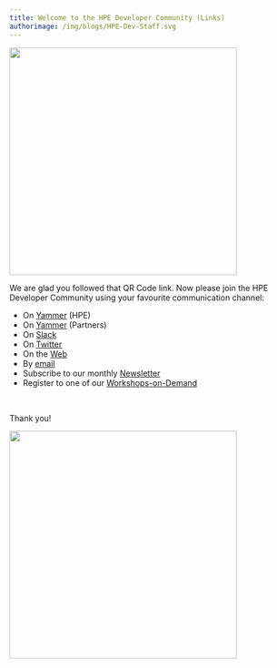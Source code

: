 ```yaml
---
title: Welcome to the HPE Developer Community (Links)
authorimage: /img/blogs/HPE-Dev-Staff.svg
---
```


<img src="https://hpe-developer-portal.s3.amazonaws.com/uploads/media/2020/1/hpedevprogram-qrcode-1584535759606.png" width="400">

We are glad you followed that QR Code link. Now please join the HPE Developer Community using your favourite communication channel:
<br />

- On [Yammer](https://www.yammer.com/hpe.com/groups/HPEDeveloperCommunityProgram) (HPE)
- On [Yammer](https://www.yammer.com/presalesone/groups/HPEDeveloperCommunity) (Partners)
- On [Slack](https://slack.hpedev.io)
- On [Twitter](https://twitter.com/HPE_Developer)
- On the [Web](https://developer.hpe.com)
- By [email](mailto:hpedev@hpe.com) 
- Subscribe to our monthly [Newsletter](https://developer.hpe.com/newsletter-signup) 
- Register to one of our [Workshops-on-Demand](/hackshack/workshops)


<br />

Thank you!

<img src="https://hpe-developer-portal.s3.amazonaws.com/uploads/media/2019/5/rsz_1rsz_stack-waving-1557501164196.png" width="400">